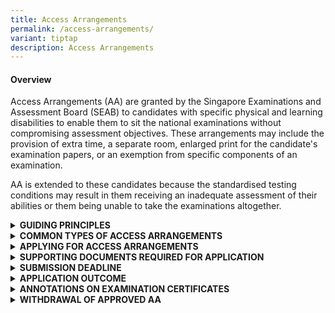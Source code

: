 ```yaml
---
title: Access Arrangements
permalink: /access-arrangements/
variant: tiptap
description: Access Arrangements
---
```

<h4><strong>Overview</strong></h4>
<p>Access Arrangements (AA) are granted by the Singapore Examinations and
Assessment Board (SEAB) to candidates with specific physical and learning
disabilities to enable them to sit the national examinations without compromising
assessment objectives. These arrangements may include the provision of
extra time, a separate room, enlarged print for the candidate's examination
papers, or an exemption from specific components of an examination.
<br>
</p>
<p>AA is extended to these candidates because the standardised testing conditions
may result in them receiving an inadequate assessment of their abilities
or them being unable to take the examinations altogether.</p>
<div data-type="detailGroup" class="isomer-accordion isomer-accordion-white">
<details class="isomer-details">
<summary><strong>GUIDING PRINCIPLES</strong>
</summary>
<div data-type="detailsContent" class="isomer-details-content">
<p>All candidates are assessed according to the same marking criteria, to
ensure that the grades and examination certificates have the same validity
for all candidates.</p>
<p></p>
<p>Hence, Access Arrangements (AA) must not provide candidates with an advantage
over the others and compromise the assessment objectives.</p>
<p></p>
<p>When determining the appropriate AA for a candidate, the primary consideration
is how the student typically learns and functions in the classroom, based
on the school’s observations. While the candidate's specific learning needs,
physical needs, or medical conditions are important factors, the AA provided
would align with the candidate’s usual way of learning. Additional inputs,
such as recommendations from doctors and medical professionals will be
taken into consideration during the review. This approach ensures that
the AA provided is both appropriate for the candidate and fair to all candidates.</p>
</div>
</details>
<details class="isomer-details">
<summary><strong>COMMON TYPES OF ACCESS ARRANGEMENTS</strong>
</summary>
<div data-type="detailsContent" class="isomer-details-content">
<p>The following are common types of Access Arrangements (AA) administered
to candidates with specific physical and learning disabilities who sit
the national examinations:</p>
<table style="minWidth: 50px">
<colgroup>
<col>
<col>
</colgroup>
<tbody>
<tr>
<td rowspan="1" colspan="1">
<p>Examination duration</p>
</td>
<td rowspan="1" colspan="1">
<ul data-tight="true" class="tight">
<li>
<p>Extra time (approximately 25% of the examination duration in most cases)</p>
</li>
<li>
<p>More preparation time for oral examination (approximately 25% of the silent
preparation time)</p>
</li>
</ul>
</td>
</tr>
<tr>
<td rowspan="1" colspan="1">
<p>Question paper</p>
</td>
<td rowspan="1" colspan="1">
<ul data-tight="true" class="tight">
<li>
<p>Question paper (QP) in enlarged print on A3 paper (double-sided)</p>
</li>
<li>
<p>2 sets of QPs (Standard QP / QP in enlarged print on A3 paper)</p>
</li>
</ul>
</td>
</tr>
<tr>
<td rowspan="1" colspan="1">
<p>Assistance</p>
</td>
<td rowspan="1" colspan="1">
<ul data-tight="true" class="tight">
<li>
<p>Oral Examiners to be informed of candidate’s condition</p>
</li>
</ul>
<p>Use of</p>
<ul data-tight="true" class="tight">
<li>
<p>Reader</p>
</li>
<li>
<p>Scribe</p>
</li>
<li>
<p>Prompter</p>
</li>
<li>
<p>Practical Assistant <em>(for GCE-Level examinations only)</em>
</p>
</li>
</ul>
</td>
</tr>
<tr>
<td rowspan="1" colspan="1">
<p>Use of Assistive Resources / Technology</p>
</td>
<td rowspan="1" colspan="1">
<p>Use of</p>
<ul data-tight="true" class="tight">
<li>
<p>Desktop Magnifier</p>
</li>
<li>
<p>Reader Pen</p>
</li>
<li>
<p>Word Processor</p>
</li>
</ul>
</td>
</tr>
<tr>
<td rowspan="1" colspan="1">
<p>Venue</p>
</td>
<td rowspan="1" colspan="1">
<ul data-tight="true" class="tight">
<li>
<p>Separate room: A designated examination venue for a candidate with certain
learning needs to sit the examinations with other candidates, away from
the main examination hall</p>
</li>
<li>
<p>Isolation room: A private examination venue for a candidate with certain
learning needs to sit the examination without other candidates present</p>
</li>
</ul>
</td>
</tr>
<tr>
<td rowspan="1" colspan="1">
<p></p>
</td>
<td rowspan="1" colspan="1">
<p></p>
</td>
</tr>
</tbody>
</table>
<p><em>*The above list of AAs is </em><strong><em>not </em></strong><em>exhaustive.</em>
</p>
</div>
</details>
<details class="isomer-details">
<summary><strong>APPLYING FOR ACCESS ARRANGEMENTS</strong>
</summary>
<div data-type="detailsContent" class="isomer-details-content">
<p>Please refer to the submission deadline section. Late applications would
not be accepted.</p>
<p></p>
<p>If you are a school candidate, you must submit your Access Arrangements
(AA) applications through your school. Please approach your school’s designated
Special Educational Needs officers, AA coordinators and/or form teachers
for assistance. AA applications by school candidates can be submitted one
year ahead of the national examinations.</p>
<p></p>
<p>If you are a private candidate for the GCE-Level examinations, you must
submit your AA applications via SEAB’s Candidates Portal after your examination
registration. More information on examination registration can be found
in the <a href="https://www.seab.gov.sg/updatesforprivatecandidates/" rel="noopener noreferrer nofollow" target="_blank">registration information for private candidates</a>.</p>
</div>
</details>
<details class="isomer-details">
<summary><strong>SUPPORTING DOCUMENTS REQUIRED FOR APPLICATION</strong>
</summary>
<div data-type="detailsContent" class="isomer-details-content">
<p>Access Arrangements (AA) applications require the following supporting
documents:</p>
<table style="minWidth: 50px">
<colgroup>
<col>
<col>
</colgroup>
<tbody>
<tr>
<td rowspan="1" colspan="1">
<p>Medical Documentation</p>
<p>&nbsp;</p>
</td>
<td rowspan="1" colspan="1">
<ul data-tight="true" class="tight">
<li>
<p>Medical or psychological reports from Singapore Medical Council registered
doctors</p>
</li>
<li>
<p>Previous reports remain valid if it is for the same condition (e.g., reports
used for PSLE can be used for GCE-Level examinations). Please note that
this does not apply for applications for learning disabilities. *</p>
</li>
<li>
<p>Additional information can be provided through medical letters, assessment
or therapy reports</p>
</li>
<li>
<p>Documents can be submitted together or separately</p>
</li>
</ul>
<p>* For 2025 AA applications for learning disabilities, medical documents
must be dated within three years of your national examination to ensure
a current assessment of your condition. If your medical documents are dated
more than three years ago, please submit a <strong>current profile of needs</strong> from
a medical professional.
<br>
<br>The current profile of needs must include:</p>
<ul data-tight="true" class="tight">
<li>
<p>Formal standardised assessments (where appropriate)</p>
</li>
<li>
<p>Medical professional's observations of your condition</p>
</li>
<li>
<p>Description of how your condition affects you during examinations</p>
</li>
<li>
<p>Clear justifications for each AA request, linked to your specific needs</p>
</li>
</ul>
</td>
</tr>
<tr>
<td rowspan="1" colspan="1">
<p>Educational Inputs</p>
</td>
<td rowspan="1" colspan="1">
<p>The School Report (for school candidates) is intended for school personnel
to provide educational input. The report must provide educational observations
including:</p>
<p></p>
<ul data-tight="true" class="tight">
<li>
<p>Specific challenges faced by the candidate during school assessments under
standard conditions</p>
</li>
<li>
<p>Details and effectiveness of any AA previously provided during school
assessments</p>
</li>
<li>
<p>Additional relevant observations that demonstrate why the candidate may
have difficulties taking national examinations under standard conditions</p>
<p></p>
</li>
</ul>
<p>The Individual Report (for private candidates) is intended to collate <u>educational input</u>.
The report must provide educational observations including:</p>
<p></p>
<ul data-tight="true" class="tight">
<li>
<p>Specific challenges faced by the candidate <u>in learning and examination settings (e.g. in private schools, tuition centres, private tuition, home-school)</u>
</p>
</li>
<li>
<p>Details and effectiveness of any AA previously provided</p>
</li>
<li>
<p>Additional relevant observations that demonstrate why the candidate may
have difficulties taking national examinations under standard conditions</p>
</li>
<li>
<p>For candidates who are not enrolled in any educational institution or
receiving tuition and are preparing for the examination independently,
they may complete this form on their own.</p>
<p><strong>Important Note:</strong>
<br>The School Report / Individual Report should not:</p>
</li>
<li>
<p>Cite nor reference the contents of any accompanying medical or professional
reports / memos / letters; or</p>
</li>
<li>
<p>Duplicate information from accompanying medical or professional reports
/ memos / letters.</p>
</li>
</ul>
</td>
</tr>
<tr>
<td rowspan="1" colspan="1">
<p></p>
</td>
<td rowspan="1" colspan="1">
<p></p>
</td>
</tr>
</tbody>
</table>
<p>If you are a school candidate, you may approach your Special Educational
Needs officers, AA coordinators and/or form teachers for more information
on the required supporting documents for your AA application.
<br>
<br>If you are a private candidate, you can write to <a href="mailto:SEAB_CS_Admin@seab.gov.sg" rel="noopener nofollow" target="_blank">SEAB_CS_Admin@seab.gov.sg</a> for
more information.</p>
</div>
</details>
<details class="isomer-details">
<summary><strong>SUBMISSION DEADLINE</strong>
</summary>
<div data-type="detailsContent" class="isomer-details-content">
<p>All Access Arrangements (AA) applications must be submitted by the following
stipulated deadlines in the year of your national examinations:</p>
<p></p>
<ul data-tight="true" class="tight">
<li>
<p>School candidates:
<br>PSLE: mid-February
<br>GCE-Level: end-February</p>
</li>
<li>
<p>Private candidates: end of April</p>
</li>
</ul>
<p></p>
<p>Please note that late applications or amendments to applications for learning
disabilities or permanent physical disabilities that are submitted <strong>less than two months before the national examinations (Oral / listening comprehension / Science practical / written) will not be accepted</strong>.
<br>
</p>
<p>SEAB will only accept AA applications for physical injuries sustained
just before or during the national examinations, and for conditions mentioned
above that were triggered by the onset of these physical injuries.
<br>
</p>
<p><strong>Important Note:</strong>
<br>If your AA application is submitted late and is rejected by SEAB, you
cannot apply special consideration for the same medical condition.</p>
</div>
</details>
<details class="isomer-details">
<summary><strong>APPLICATION OUTCOME</strong>
</summary>
<div data-type="detailsContent" class="isomer-details-content">
<p>If your AA application is accepted for processing, it will be subjected
to a rigorous review by a panel and be considered based on its circumstances.
Your AA application outcome will be released via the following platforms,
within two months from the date of your application’s submission.
<br>
</p>
<p>If you are a school candidate, your school will inform you of the outcome.
Following the release of your AA application outcome, your schools may
work with you to trial your approved accommodations during your daily teaching
and learning sessions to better prepare you for your national examinations.
<br>
</p>
<p>If you are a private candidate, please access the <a href="https://myexams.seab.gov.sg/auth/login" rel="noopener noreferrer nofollow" target="_blank">Candidates Portal</a> to view
your outcome. Following the release of your outcome, you and/or your parents
could consider trialing the approved AAs where feasible, to enhance your
examination preparation.
<br>
</p>
<p>If you have received AA for an examination paper due to a medical condition,
you will not be eligible to apply for SC for sitting the paper with that
same condition.</p>
</div>
</details>
<details class="isomer-details">
<summary><strong>ANNOTATIONS ON EXAMINATION CERTIFICATES</strong>
</summary>
<div data-type="detailsContent" class="isomer-details-content">
<p></p>
<p></p>
<p>If the AA results in significant modifications to your examinations, your
examination certificates and result slips will have either of these annotation
symbols placed next to your subject(s) that had the approved AA:</p>
<ul data-tight="true" class="tight">
<li>
<p><strong>Exemption Symbol (#) -</strong> 'The candidate was exempted from
satisfying the full range of assessment objectives in this subject.’</p>
</li>
<li>
<p><strong>Access arrangement Symbol (+) -</strong> 'The candidate sat for
the paper under access arrangements.’</p>
</li>
</ul>
<p>The following AAs granted to candidates during the examinations will be
annotated:</p>
<ul data-tight="true" class="tight">
<li>
<p>Extra time allowance (including silent reading / preparation for oral
examination);</p>
</li>
<li>
<p>Exemption from satisfying the full range of assessment objectives in a
subject (e.g. exemption from oral, listening comprehension examinations);</p>
</li>
<li>
<p>Modification of examination papers;</p>
</li>
<li>
<p>Use of word processor facilities and other computer aids;</p>
</li>
<li>
<p>Use of Reader or Reader Pen or Scribe;</p>
</li>
<li>
<p>Practical assistance in areas such as handling apparatus and instruments
or graph plotting.
<br>
</p>
</li>
</ul>
<p>The annotations are necessary to indicate factually that you had taken
the national examinations under conditions that are different from the
standard prescribed conditions, to uphold the integrity and fairness of
the examination. Your examination certificate will not have the details
of the AA. SEAB does not share the details of your granted AA with any
third parties.
<br>
</p>
<p>You can request to withdraw the approved AA and this must be submitted
within the stipulated timelines (see section below). Otherwise, your examination
certificates and result slips will be annotated, even if you do not utilise
your approved AA during your coursework or examinations.</p>
</div>
</details>
<details class="isomer-details">
<summary><strong>WITHDRAWAL OF APPROVED AA</strong>
</summary>
<div data-type="detailsContent" class="isomer-details-content">
<p>If you are a school candidate, please approach your school for assistance.
Withdrawal requests must be submitted by your school through iEXAMS2 at
least five working days before the commencement of your coursework or examinations.</p>
<p></p>
<p>If you are a private candidate, you should submit your withdrawal requests
via email to <a href="mailto:SEAB_CS_Admin@seab.gov.sg" rel="noopener nofollow" target="_blank">SEAB_CS_Admin@seab.gov.sg</a> at
least five working days before your examinations starts.</p>
<p></p>
<p>Once SEAB has approved a withdrawal request, the AA cannot be reinstated.</p>
</div>
</details>
</div>
<p></p>